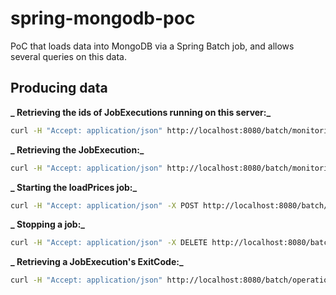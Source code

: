 # spring-mongodb-poc

PoC that loads data into MongoDB via a Spring Batch job, and allows several queries on this data.

## Producing data

**_ Retrieving the ids of JobExecutions running on this server:_**

```bash
curl -H "Accept: application/json" http://localhost:8080/batch/monitoring/jobs/runningexecutions
```

**_ Retrieving the JobExecution:_**

```bash
curl -H "Accept: application/json" http://localhost:8080/batch/monitoring/jobs/executions/{executionId}
```

**_ Starting the loadPrices job:_**

```bash
curl -H "Accept: application/json" -X POST http://localhost:8080/batch/operations/jobs/loadPrices -d "jobParameters=dataFile=sample-data-2.csv"
```

**_ Stopping a job:_**

```bash
curl -H "Accept: application/json" -X DELETE http://localhost:8080/batch/operations/jobs/executions/{executionId}
```

**_ Retrieving a JobExecution's ExitCode:_**

```bash
curl -H "Accept: application/json" http://localhost:8080/batch/operations/jobs/executions/{executionId}
```
